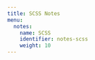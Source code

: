 ```yaml
---
title: SCSS Notes
menu:
  notes:
    name: SCSS
    identifier: notes-scss
    weight: 10
---
```



